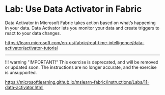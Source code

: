 # Lab: Use Data Activator in Fabric

Data Activator in Microsoft Fabric takes action based on what’s happening in your data.
Data Activator lets you monitor your data and create triggers to react to your data changes.

https://learn.microsoft.com/en-us/fabric/real-time-intelligence/data-activator/activator-tutorial

---

!!! warning "IMPORTANT!"
    This exercise is deprecated, and will be removed or updated soon.
    The instructions are no longer accurate, and the exercise is unsupported.

https://microsoftlearning.github.io/mslearn-fabric/Instructions/Labs/11-data-activator.html
